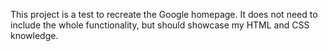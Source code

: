 This project is a test to recreate the Google homepage. It does not need to include
the whole functionality, but should showcase my HTML and CSS knowledge.